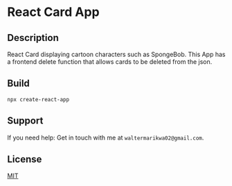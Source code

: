 # React Card App

## Description
React Card displaying cartoon characters such as SpongeBob. This App has a frontend delete function that allows cards to be deleted from the json.

## Build
```npx create-react-app```

## Support
If you need help: Get in touch with me at ```waltermarikwa02@gmail.com```.

## License

[MIT](https://choosealicense.com/licenses/mit/)
